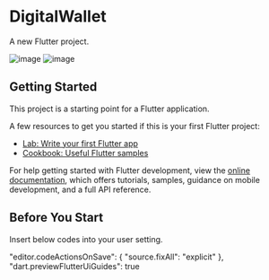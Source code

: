 # DigitalWallet

A new Flutter project.

![image](https://github.com/gisellekim/flutter-DigitalWallet/assets/69022097/2cb0a2bd-9f2d-4f76-bb0d-b024942bd7cf)
![image](https://github.com/gisellekim/flutter-DigitalWallet/assets/69022097/887eb8fc-d6ca-4cca-89b0-9b41e97b1869)


## Getting Started

This project is a starting point for a Flutter application.

A few resources to get you started if this is your first Flutter project:

- [Lab: Write your first Flutter app](https://docs.flutter.dev/get-started/codelab)
- [Cookbook: Useful Flutter samples](https://docs.flutter.dev/cookbook)

For help getting started with Flutter development, view the
[online documentation](https://docs.flutter.dev/), which offers tutorials,
samples, guidance on mobile development, and a full API reference.

## Before You Start

Insert below codes into your user setting.

  "editor.codeActionsOnSave": {
    "source.fixAll": "explicit"
  },
  "dart.previewFlutterUiGuides": true
